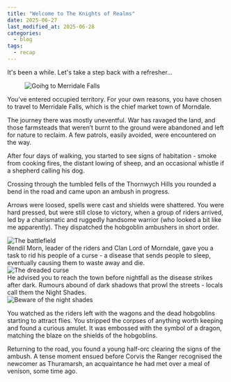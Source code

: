 ```yaml
---
title: "Welcome to The Knights of Realms"
date: 2025-06-27
last_modified_at: 2025-06-28
categories:
  - blog
tags:
  - recap
---
```


It's been a while. Let's take a step back with a refresher...

<figure class="image-caption">
  <img src="{{ site.baseurl }}/assets/images/going-to-merridale-falls.png" alt="Goihg to Merridale Falls">
</figure>

You’ve entered occupied territory. For your own reasons, you have chosen to travel to Merridale Falls, which is the chief market town of Morndale.

The journey there was mostly uneventful. War has ravaged the land, and those farmsteads that weren’t burnt to the ground were abandoned and left for nature to reclaim.
A few patrols, easily avoided, were encountered on the way.

After four days of walking, you started to see signs of habitation - smoke from cooking fires, the distant lowing of sheep, and an occasional whistle if a shepherd calling his dog.

Crossing through the tumbled fells of the Thornwych Hills you rounded a bend in the road and came upon an ambush in progress.

<div class="split-row">

<div class="split-text">
<p>
Arrows were loosed, spells were cast and shields were shattered.
You were hard pressed, but were still close to victory, when a group of riders arrived, led by a charismatic and ruggedly handsome warrior (who looked a bit like me apparently). They dispatched the hobgoblin ambushers in short order.
</p>
</div>
<div class="split-image">
<img src="{{ site.baseurl }}/assets/images/arrows-loosed-spells-cast.png" alt="The battlefield"> 
</div>
</div>

<div class="split-row reverse">
<div class="split-text">
Rendil Morn, leader of the riders and Clan Lord of Morndale, gave you a task to rid his people of a curse - a disease that sends people to sleep, eventually causing them to waste away and die.
</div>
<div class="split-image">
<img src="{{ site.baseurl }}/assets/images/sick-people.png" alt="The dreaded curse">
</div>
</div>

<div class="split-row">
<div class="split-text">
He advised you to reach the town before nightfall as the disease strikes after dark. Rumours abound of dark shadows that prowl the streets - locals call them the Night Shades.
</div>
<div class="split-image">
<img src="{{ site.baseurl }}/assets/images/night-shades.png" alt="Beware of the night shades">
</div>
</div>

You watched as the riders left with the wagons and the dead hobgoblins starting to attract flies. You stripped the corpses of anything worth keeping and found a curious amulet. It was embossed with the symbol of a dragon, matching the blaze on the shields of the hobgoblins.

Returning to the road, you found a young half-orc clearing the signs of the ambush. A tense moment ensued before Corvis the Ranger recognised the newcomer as Thuramarsh, an acquaintance he had met over a meal of venison, some time ago.